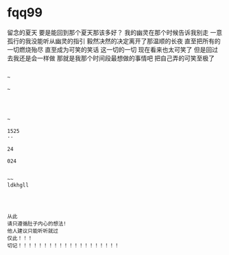 # fqq99
留念的夏天
要是能回到那个夏天那该多好？
我的幽灵在那个时候告诉我别走
一意孤行的我没能听从幽灵的指引
毅然决然的决定离开了那温顺的长夜
直至把所有的一切燃烧殆尽
直至成为可笑的笑话
这一切的一切
现在看来也太可笑了
但是回过去我还是会一样做
那就是我那个时间段最想做的事情吧
把自己弄的可笑至极了
~~~

~

~




~

1525
··

24

024


~~
ldkhgll




从此
请只遵循肚子内心的想法!
他人建议只能听听就过
仅此！！！
切记！！！！！！！！！！！！！！！！！！！！

